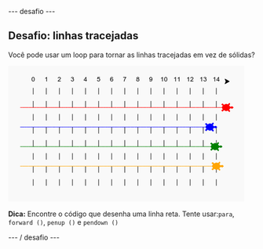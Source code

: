 \--- desafio \---

## Desafio: linhas tracejadas

Você pode usar um loop para tornar as linhas tracejadas em vez de sólidas?

![captura de tela](images/race-finished.png)

**Dica:** Encontre o código que desenha uma linha reta. Tente usar:`para`, `forward ()`, `penup ()` e `pendown ()`

\--- / desafio \---